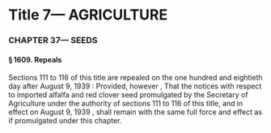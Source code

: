 
# Title 7— AGRICULTURE
### CHAPTER 37— SEEDS
#### § 1609. Repeals

Sections 111 to 116 of this title are repealed on the one hundred and eightieth day after August 9, 1939 : Provided, however , That the notices with respect to imported alfalfa and red clover seed promulgated by the Secretary of Agriculture under the authority of sections 111 to 116 of this title, and in effect on August 9, 1939 , shall remain with the same full force and effect as if promulgated under this chapter.

